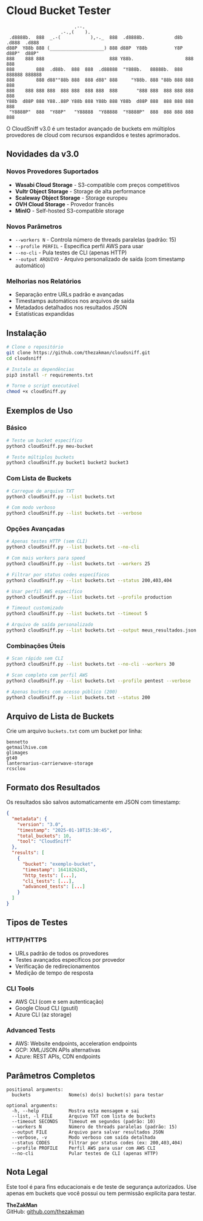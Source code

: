 # Cloud Bucket Tester
```
                         .--.
                    .-.,(    ).            
 .d8888b.  888  _.-(           ),-._  888  .d8888b.           d8b  .d888  .d888
d88P  Y88b 888 (____________________) 888 d88P  Y88b          Y8P d88P"  d88P" 
888    888 888                        888 Y88b.                   888    888
888        888  .d88b.  888  888  .d88888  "Y888b.   88888b.  888 888888 888888
888        888 d88""88b 888  888 d88" 888     "Y88b. 888 "88b 888 888    888
888    888 888 888  888 888  888 888  888       "888 888  888 888 888    888
Y88b  d88P 888 Y88..88P Y88b 888 Y88b 888 Y88b  d88P 888  888 888 888    888
 "Y8888P"  888  "Y88P"   "Y88888  "Y88888  "Y8888P"  888  888 888 888    888
```

O CloudSniff v3.0 é um testador avançado de buckets em múltiplos provedores de cloud com recursos expandidos e testes aprimorados.

## Novidades da v3.0

### Novos Provedores Suportados
- **Wasabi Cloud Storage** - S3-compatible com preços competitivos
- **Vultr Object Storage** - Storage de alta performance
- **Scaleway Object Storage** - Storage europeu
- **OVH Cloud Storage** - Provedor francês
- **MinIO** - Self-hosted S3-compatible storage

### Novos Parâmetros
- `--workers N` - Controla número de threads paralelas (padrão: 15)
- `--profile PERFIL` - Especifica perfil AWS para usar
- `--no-cli` - Pula testes de CLI (apenas HTTP)
- `--output ARQUIVO` - Arquivo personalizado de saída (com timestamp automático)

### Melhorias nos Relatórios
- Separação entre URLs padrão e avançadas
- Timestamps automáticos nos arquivos de saída
- Metadados detalhados nos resultados JSON
- Estatísticas expandidas

## Instalação

```bash
# Clone o repositório
git clone https://github.com/thezakman/cloudsniff.git
cd cloudsniff

# Instale as dependências
pip3 install -r requirements.txt

# Torne o script executável
chmod +x cloudSniff.py
```

## Exemplos de Uso

### Básico
```bash
# Teste um bucket específico
python3 cloudSniff.py meu-bucket

# Teste múltiplos buckets
python3 cloudSniff.py bucket1 bucket2 bucket3
```

### Com Lista de Buckets
```bash
# Carregue de arquivo TXT
python3 cloudSniff.py --list buckets.txt

# Com modo verboso
python3 cloudSniff.py --list buckets.txt --verbose
```

### Opções Avançadas
```bash
# Apenas testes HTTP (sem CLI)
python3 cloudSniff.py --list buckets.txt --no-cli

# Com mais workers para speed
python3 cloudSniff.py --list buckets.txt --workers 25

# Filtrar por status codes específicos
python3 cloudSniff.py --list buckets.txt --status 200,403,404

# Usar perfil AWS específico
python3 cloudSniff.py --list buckets.txt --profile production

# Timeout customizado
python3 cloudSniff.py --list buckets.txt --timeout 5

# Arquivo de saída personalizado
python3 cloudSniff.py --list buckets.txt --output meus_resultados.json
```

### Combinações Úteis
```bash
# Scan rápido sem CLI
python3 cloudSniff.py --list buckets.txt --no-cli --workers 30

# Scan completo com perfil AWS
python3 cloudSniff.py --list buckets.txt --profile pentest --verbose

# Apenas buckets com acesso público (200)
python3 cloudSniff.py --list buckets.txt --status 200
```

## Arquivo de Lista de Buckets

Crie um arquivo `buckets.txt` com um bucket por linha:

```
bennetto
getmailhive.com
glimages
gt40
lanternarius-carrierwave-storage
rcsclou
```

## Formato dos Resultados

Os resultados são salvos automaticamente em JSON com timestamp:

```json
{
  "metadata": {
    "version": "3.0",
    "timestamp": "2025-01-10T15:30:45",
    "total_buckets": 10,
    "tool": "CloudSniff"
  },
  "results": [
    {
      "bucket": "exemplo-bucket",
      "timestamp": 1641826245,
      "http_tests": [...],
      "cli_tests": [...],
      "advanced_tests": [...]
    }
  ]
}
```

## Tipos de Testes

### HTTP/HTTPS
- URLs padrão de todos os provedores
- Testes avançados específicos por provedor
- Verificação de redirecionamentos
- Medição de tempo de resposta

### CLI Tools
- AWS CLI (com e sem autenticação)
- Google Cloud CLI (gsutil)
- Azure CLI (az storage)

### Advanced Tests
- AWS: Website endpoints, acceleration endpoints
- GCP: XML/JSON APIs alternativas
- Azure: REST APIs, CDN endpoints

## Parâmetros Completos

```
positional arguments:
  buckets              Nome(s) do(s) bucket(s) para testar

optional arguments:
  -h, --help           Mostra esta mensagem e sai
  --list, -l FILE      Arquivo TXT com lista de buckets
  --timeout SECONDS    Timeout em segundos (padrão: 10)
  --workers N          Número de threads paralelas (padrão: 15)
  --output FILE        Arquivo para salvar resultados JSON
  --verbose, -v        Modo verboso com saída detalhada
  --status CODES       Filtrar por status codes (ex: 200,403,404)
  --profile PROFILE    Perfil AWS para usar com AWS CLI
  --no-cli             Pular testes de CLI (apenas HTTP)
```

## Nota Legal

Este tool é para fins educacionais e de teste de segurança autorizados. Use apenas em buckets que você possui ou tem permissão explícita para testar.

**TheZakMan**  
GitHub: [github.com/thezakman](https://github.com/thezakman)
